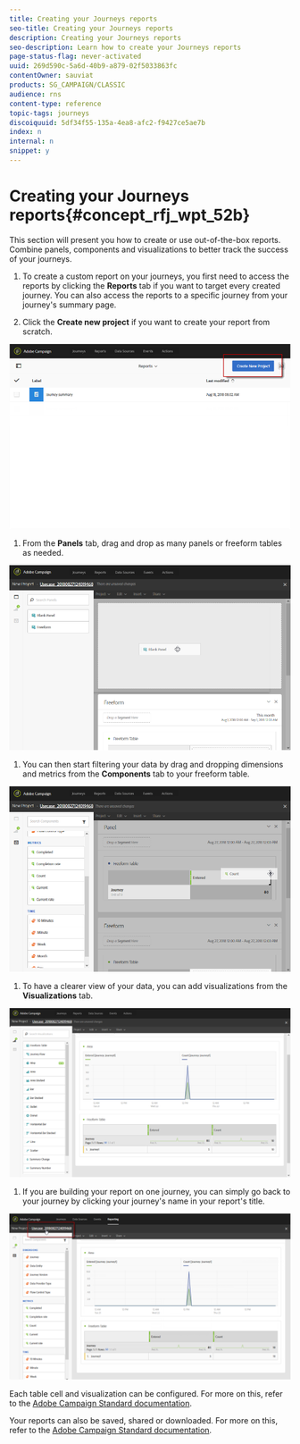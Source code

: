 ```yaml
---
title: Creating your Journeys reports
seo-title: Creating your Journeys reports
description: Creating your Journeys reports
seo-description: Learn how to create your Journeys reports
page-status-flag: never-activated
uuid: 269d590c-5a6d-40b9-a879-02f5033863fc
contentOwner: sauviat
products: SG_CAMPAIGN/CLASSIC
audience: rns
content-type: reference
topic-tags: journeys
discoiquuid: 5df34f55-135a-4ea8-afc2-f9427ce5ae7b
index: n
internal: n
snippet: y
---
```


# Creating your Journeys reports{#concept_rfj_wpt_52b}

This section will present you how to create or use out-of-the-box reports. Combine panels, components and visualizations to better track the success of your journeys.

1. To create a custom report on your journeys, you first need to access the reports by clicking the **Reports** tab if you want to target every created journey. You can also access the reports to a specific journey from your journey's summary page.

1. Click the **Create new project** if you want to create your report from scratch. 

![](../assets/dynamic_report_journey_3.png)

1. From the **Panels** tab, drag and drop as many panels or freeform tables as needed. 

![](../assets/dynamic_report_journey_4.png)

1. You can then start filtering your data by drag and dropping dimensions and metrics from the **Components** tab to your freeform table. 

![](../assets/dynamic_report_journey_5.png)

1. To have a clearer view of your data, you can add visualizations from the **Visualizations** tab.

![](../assets/dynamic_report_journey_6.png)

1. If you are building your report on one journey, you can simply go back to your journey by clicking your journey's name in your report's title.

![](../assets/dynamic_report_journey_7.png)

Each table cell and visualization can be configured. For more on this, refer to the [Adobe Campaign Standard documentation](https://helpx.adobe.com/campaign/standard/reporting/using/adding-panels.html).

Your reports can also be saved, shared or downloaded. For more on this, refer to the [Adobe Campaign Standard documentation](https://helpx.adobe.com/campaign/standard/reporting/using/reporting-interface.html#toolbar).
